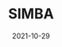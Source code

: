 ---
title: SIMBA
summary: SIMBA ( SIngle-cell eMBedding Along with features) is a versatile single-cell embedding method that co-embeds cells and features into the same latent space.
tags:
- Python
date: "2021-10-29"

# Optional external URL for project (replaces project detail page).
external_link: "https://simba-bio.readthedocs.io/"

image:
  # caption: Photo by rawpixel on Unsplash
  focal_point: Smart

# links:
# - icon: twitter
#   icon_pack: fab
#   name: Follow
#   url: https://twitter.com/georgecushen
# url_code: ""
# url_pdf: ""
# url_slides: ""
# url_video: ""

# # Slides (optional).
# #   Associate this project with Markdown slides.
# #   Simply enter your slide deck's filename without extension.
# #   E.g. `slides = "example-slides"` references `content/slides/example-slides.md`.
# #   Otherwise, set `slides = ""`.
# slides: example
---